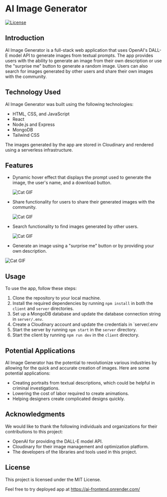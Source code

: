 # AI Image Generator

[![License](https://img.shields.io/badge/License-MIT-blue.svg)](https://opensource.org/licenses/MIT)

## Introduction

AI Image Generator is a full-stack web application that uses OpenAI's DALL-E model API to generate images from textual prompts. The app provides users with the ability to generate an image from their own description or use the "surprise me" button to generate a random image. Users can also search for images generated by other users and share their own images with the community.

## Technology Used

AI Image Generator was built using the following technologies:

- HTML, CSS, and JavaScript
- React
- Node.js and Express
- MongoDB
- Tailwind CSS

The images generated by the app are stored in Cloudinary and rendered using a serverless infrastructure.

## Features


- Dynamic hover effect that displays the prompt used to generate the image, the user's name, and a download button.

    ![Cat GIF](https://drive.google.com/uc?id=1VQULQEhHFYLQTuH1l_chILgIOcROQ5U9)

- Share functionality for users to share their generated images with the community.

    ![Cat GIF](https://drive.google.com/uc?id=19t7BpDJTqvqmDlgcnF-nS32dRbf4SH6H)
    
- Search functionality to find images generated by other users.

  ![Cat GIF](https://drive.google.com/uc?id=1z-3Ub3ewieqNa4RL07oDU3nhY-j_LGnG)
  
- Generate an image using a "surprise me" button or by providing your own description.

 ![Cat GIF](https://drive.google.com/uc?id=1sCub9gwSv9NrsJlgJhOWlA1TgO-yyARP)
 

## Usage

To use the app, follow these steps:

1. Clone the repository to your local machine.
2. Install the required dependencies by running `npm install` in both the `client` and `server` directories.
3. Set up a MongoDB database and update the database connection string in `server/.env`.
4. Create a Cloudinary account and update the credentials in `server/.env
5. Start the server by running `npm start` in the `server` directory.
6. Start the client by running `npm run dev` in the `client` directory.

## Potential Applications

AI Image Generator has the potential to revolutionize various industries by allowing for the quick and accurate creation of images. Here are some potential applications:

- Creating portraits from textual descriptions, which could be helpful in criminal investigations.
- Lowering the cost of labor required to create animations.
- Helping designers create complicated designs quickly.

## Acknowledgments

We would like to thank the following individuals and organizations for their contributions to this project:

- OpenAI for providing the DALL-E model API.
- Cloudinary for their image management and optimization platform.
- The developers of the libraries and tools used in this project.

## License

This project is licensed under the MIT License.

Feel free to try deployed app at https://ai-frontend.onrender.com/
